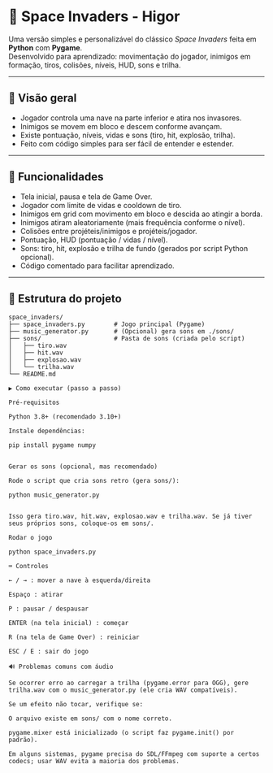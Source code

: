 # 🚀 Space Invaders - Higor

Uma versão simples e personalizável do clássico *Space Invaders* feita em **Python** com **Pygame**.  
Desenvolvido para aprendizado: movimentação do jogador, inimigos em formação, tiros, colisões, níveis, HUD, sons e trilha.

---

## 🎯 Visão geral
- Jogador controla uma nave na parte inferior e atira nos invasores.
- Inimigos se movem em bloco e descem conforme avançam.
- Existe pontuação, níveis, vidas e sons (tiro, hit, explosão, trilha).
- Feito com código simples para ser fácil de entender e estender.

---

## 🧩 Funcionalidades
- Tela inicial, pausa e tela de Game Over.
- Jogador com limite de vidas e cooldown de tiro.
- Inimigos em grid com movimento em bloco e descida ao atingir a borda.
- Inimigos atiram aleatoriamente (mais frequência conforme o nível).
- Colisões entre projéteis/inimigos e projéteis/jogador.
- Pontuação, HUD (pontuação / vidas / nível).
- Sons: tiro, hit, explosão e trilha de fundo (gerados por script Python opcional).
- Código comentado para facilitar aprendizado.

---

## 📁 Estrutura do projeto
```text
space_invaders/
├── space_invaders.py        # Jogo principal (Pygame)
├── music_generator.py       # (Opcional) gera sons em ./sons/
├── sons/                    # Pasta de sons (criada pelo script)
│   ├── tiro.wav
│   ├── hit.wav
│   ├── explosao.wav
│   └── trilha.wav
└── README.md

▶️ Como executar (passo a passo)

Pré-requisitos

Python 3.8+ (recomendado 3.10+)

Instale dependências:

pip install pygame numpy


Gerar os sons (opcional, mas recomendado)

Rode o script que cria sons retro (gera sons/):

python music_generator.py


Isso gera tiro.wav, hit.wav, explosao.wav e trilha.wav. Se já tiver seus próprios sons, coloque-os em sons/.

Rodar o jogo

python space_invaders.py

⌨️ Controles

← / → : mover a nave à esquerda/direita

Espaço : atirar

P : pausar / despausar

ENTER (na tela inicial) : começar

R (na tela de Game Over) : reiniciar

ESC / E : sair do jogo

🔊 Problemas comuns com áudio

Se ocorrer erro ao carregar a trilha (pygame.error para OGG), gere trilha.wav com o music_generator.py (ele cria WAV compatíveis).

Se um efeito não tocar, verifique se:

O arquivo existe em sons/ com o nome correto.

pygame.mixer está inicializado (o script faz pygame.init() por padrão).

Em alguns sistemas, pygame precisa do SDL/FFmpeg com suporte a certos codecs; usar WAV evita a maioria dos problemas.
